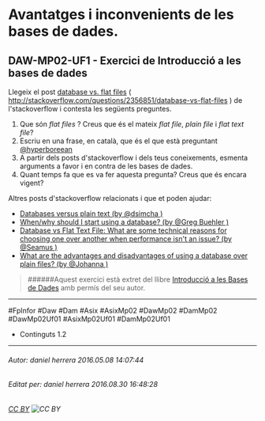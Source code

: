 # Avantatges i inconvenients de les bases de dades.
## DAW-MP02-UF1 - Exercici de Introducció a les bases de dades
Llegeix el post [database vs. flat files](http://stackoverflow.com/questions/2356851/database-vs-flat-files) ( http://stackoverflow.com/questions/2356851/database-vs-flat-files ) de l'stackoverflow i contesta les següents preguntes.

1. Que són *flat files* ? Creus que és el mateix *flat file*, *plain file* i *flat text file*?
2. Escriu en una frase, en català, que és el que està preguntant [@hyperboreean](http://stackoverflow.com/users/49032/hyperboreean)
3. A partir dels posts d'stackoverflow i dels teus coneixements, esmenta arguments a favor i en contra de les bases de dades.
1. Quant temps fa que es va fer aquesta pregunta? Creus que és encara vigent?

Altres posts d'stackoverflow relacionats i que et poden ajudar:

* [Databases versus plain text (by @dsimcha ) ](http://stackoverflow.com/questions/514455/databases-versus-plain-text)
* [When/why should I start using a database? (by @Greg Buehler )](http://stackoverflow.com/questions/3945368/when-why-should-i-start-using-a-database)
* [Database vs Flat Text File: What are some technical reasons for choosing one over another when performance isn't an issue? (by @Seamus )](http://stackoverflow.com/questions/1499239/database-vs-flat-text-file-what-are-some-technical-reasons-for-choosing-one-ove)
* [What are the advantages and disadvantages of using a database over plain files? (by @Johanna )](http://stackoverflow.com/questions/2099822/what-are-the-advantages-and-disadvantages-of-using-a-database-over-plain-files)



>
>######Aquest exercici està extret del llibre [Introducció a les Bases de Dades](https://www.amazon.es/Introducci%C3%B3-Bases-Dades-asix-MP02-UF1/dp/153735096X) amb permís del seu autor.
>

---

#FpInfor #Daw #Dam #Asix #AsixMp02 #DawMp02 #DamMp02 #DawMp02Uf01 #AsixMp02Uf01 #DamMp02Uf01

* Continguts 1.2
---

###### Autor: daniel herrera 2016.05.08 14:07:44
###### Editat per: daniel herrera 2016.08.30 16:48:28
###### [CC BY](https://creativecommons.org/licenses/by/4.0/) ![CC BY](https://licensebuttons.net/l/by/3.0/80x15.png)
